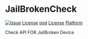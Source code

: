 # JailBrokenCheck

[![Issue](https://img.shields.io/github/issues/Mohsenkhodadadzadeh/JailBrokenCheck.svg)](https://github.com/Mohsenkhodadadzadeh/JailBrokenCheck/issues)
[License](https://img.shields.io/packagist/l/doctrine/orm.svg)
[pod](https://img.shields.io/badge/pod-1.0-blue.svg)
[License](https://img.shields.io/badge/License-MIT-ff69b4.svg)
[Platform](https://img.shields.io/badge/Platform-IOS-brightgreen.svg)

Check API FOR JailBroken Device
